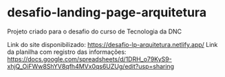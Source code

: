 # desafio-landing-page-arquitetura
 Projeto criado para o desafio do curso de Tecnologia da DNC

 Link do site disponibilizado: https://desafio-lp-arquitetura.netlify.app/
 Link da planilha com registro das informações: https://docs.google.com/spreadsheets/d/1DRH_o79KyS9-xhjQ_OiFWw8ShYV8qfh4MVx0qs6UZUg/edit?usp=sharing
